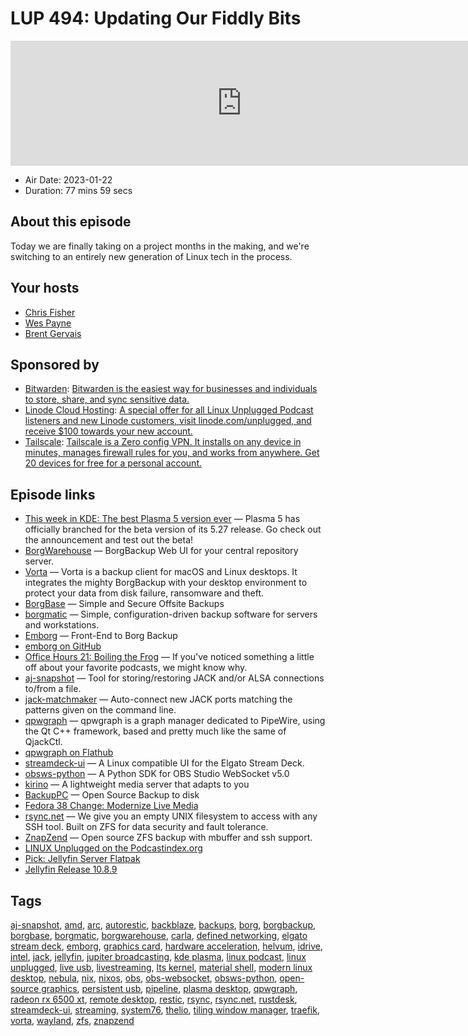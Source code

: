 # LUP 494: Updating Our Fiddly Bits

<iframe src="https://player.fireside.fm/v2/RUkczH-V+ABiaJ0A9?theme=dark" width="740" height="200" frameborder="0" scrolling="no"></iframe>

* Air Date: 2023-01-22
* Duration: 77 mins 59 secs

## About this episode

Today we are finally taking on a project months in the making, and we're switching to an entirely new generation of Linux tech in the process.

## Your hosts
* [Chris Fisher](https://linuxunplugged.com/hosts/chrislas)
* [Wes Payne](https://linuxunplugged.com/hosts/wes)
* [Brent Gervais](https://linuxunplugged.com/hosts/brent)

## Sponsored by

  * [Bitwarden](https://bitwarden.com/linux): [Bitwarden is the easiest way for businesses and individuals to store, share, and sync sensitive data.](https://bitwarden.com/linux)
  * [Linode Cloud Hosting](https://linode.com/unplugged): [A special offer for all Linux Unplugged Podcast listeners and new Linode customers, visit linode.com/unplugged, and receive $100 towards your new account. ](https://linode.com/unplugged)
  * [Tailscale](http://tailscale.com/): [Tailscale is a Zero config VPN. It installs on any device in minutes, manages firewall rules for you, and works from anywhere. Get 20 devices for free for a personal account. ](http://tailscale.com/)



## Episode links

  * [This week in KDE: The best Plasma 5 version ever](https://pointieststick.com/2023/01/20/this-week-in-kde-the-best-plasma-5-version-ever/ "This week in KDE: The best Plasma 5 version ever") — Plasma 5 has officially branched for the beta version of its 5.27 release. Go check out the announcement and test out the beta!
  * [BorgWarehouse](https://borgwarehouse.com/ "BorgWarehouse") — BorgBackup Web UI for your central repository server.
  * [Vorta](https://flathub.org/apps/details/com.borgbase.Vorta "Vorta") — Vorta is a backup client for macOS and Linux desktops. It integrates the mighty BorgBackup with your desktop environment to protect your data from disk failure, ransomware and theft.
  * [BorgBase](https://www.borgbase.com/ "BorgBase") — Simple and Secure Offsite Backups
  * [borgmatic](https://github.com/borgmatic-collective/borgmatic "borgmatic") — Simple, configuration-driven backup software for servers and workstations.
  * [Emborg](https://emborg.readthedocs.io/en/latest/ "Emborg") — Front-End to Borg Backup
  * [emborg on GitHub](https://github.com/KenKundert/emborg "emborg on GitHub")
  * [Office Hours 21: Boiling the Frog](https://www.officehours.hair/21 "Office Hours 21: Boiling the Frog") — If you've noticed something a little off about your favorite podcasts, we might know why.
  * [aj-snapshot](https://github.com/NixOS/nixpkgs/blob/nixos-22.11/pkgs/applications/audio/aj-snapshot/default.nix "aj-snapshot") — Tool for storing/restoring JACK and/or ALSA connections to/from a file.
  * [jack-matchmaker](https://github.com/SpotlightKid/jack-matchmaker "jack-matchmaker") — Auto-connect new JACK ports matching the patterns given on the command line.
  * [qpwgraph](https://gitlab.freedesktop.org/rncbc/qpwgraph "qpwgraph") — qpwgraph is a graph manager dedicated to PipeWire, using the Qt C++ framework, based and pretty much like the same of QjackCtl.
  * [qpwgraph on Flathub](https://flathub.org/apps/details/org.rncbc.qpwgraph "qpwgraph on Flathub")
  * [streamdeck-ui](https://timothycrosley.github.io/streamdeck-ui/ "streamdeck-ui") — A Linux compatible UI for the Elgato Stream Deck.
  * [obsws-python](https://github.com/aatikturk/obsws-python "obsws-python") — A Python SDK for OBS Studio WebSocket v5.0
  * [kirino](https://github.com/kirino-org/kirino "kirino") — A lightweight media server that adapts to you
  * [BackupPC](https://backuppc.github.io/backuppc/ "BackupPC") — Open Source Backup to disk
  * [Fedora 38 Change: Modernize Live Media](https://fedoraproject.org/wiki/Releases/38/ChangeSet#Modernize_Live_Media "Fedora 38 Change: Modernize Live Media")
  * [rsync.net](http://rsync.net/ "rsync.net") — We give you an empty UNIX filesystem to access with any SSH tool. Built on ZFS for data security and fault tolerance.
  * [ZnapZend](https://www.znapzend.org/ "ZnapZend") — Open source ZFS backup with mbuffer and ssh support.
  * [LINUX Unplugged on the Podcastindex.org](https://podcastindex.org/podcast/575694 "LINUX Unplugged on the Podcastindex.org")
  * [Pick: Jellyfin Server Flatpak](https://github.com/istori1/jellyfin-server-flatpak/actions/runs/3958100501 "Pick: Jellyfin Server Flatpak")
  * [Jellyfin Release 10.8.9](https://github.com/jellyfin/jellyfin/releases/tag/v10.8.9 "Jellyfin Release 10.8.9")



## Tags

[aj-snapshot](https://linuxunplugged.com/tags/aj-snapshot), [amd](https://linuxunplugged.com/tags/amd), [arc](https://linuxunplugged.com/tags/arc), [autorestic](https://linuxunplugged.com/tags/autorestic), [backblaze](https://linuxunplugged.com/tags/backblaze), [backups](https://linuxunplugged.com/tags/backups), [borg](https://linuxunplugged.com/tags/borg), [borgbackup](https://linuxunplugged.com/tags/borgbackup), [borgbase](https://linuxunplugged.com/tags/borgbase), [borgmatic](https://linuxunplugged.com/tags/borgmatic), [borgwarehouse](https://linuxunplugged.com/tags/borgwarehouse), [carla](https://linuxunplugged.com/tags/carla), [defined networking](https://linuxunplugged.com/tags/defined%20networking), [elgato stream deck](https://linuxunplugged.com/tags/elgato%20stream%20deck), [emborg](https://linuxunplugged.com/tags/emborg), [graphics card](https://linuxunplugged.com/tags/graphics%20card), [hardware acceleration](https://linuxunplugged.com/tags/hardware%20acceleration), [helvum](https://linuxunplugged.com/tags/helvum), [idrive](https://linuxunplugged.com/tags/idrive), [intel](https://linuxunplugged.com/tags/intel), [jack](https://linuxunplugged.com/tags/jack), [jellyfin](https://linuxunplugged.com/tags/jellyfin), [jupiter broadcasting](https://linuxunplugged.com/tags/jupiter%20broadcasting), [kde plasma](https://linuxunplugged.com/tags/kde%20plasma), [linux podcast](https://linuxunplugged.com/tags/linux%20podcast), [linux unplugged](https://linuxunplugged.com/tags/linux%20unplugged), [live usb](https://linuxunplugged.com/tags/live%20usb), [livestreaming](https://linuxunplugged.com/tags/livestreaming), [lts kernel](https://linuxunplugged.com/tags/lts%20kernel), [material shell](https://linuxunplugged.com/tags/material%20shell), [modern linux desktop](https://linuxunplugged.com/tags/modern%20linux%20desktop), [nebula](https://linuxunplugged.com/tags/nebula), [nix](https://linuxunplugged.com/tags/nix), [nixos](https://linuxunplugged.com/tags/nixos), [obs](https://linuxunplugged.com/tags/obs), [obs-websocket](https://linuxunplugged.com/tags/obs-websocket), [obsws-python](https://linuxunplugged.com/tags/obsws-python), [open-source graphics](https://linuxunplugged.com/tags/open-source%20graphics), [persistent usb](https://linuxunplugged.com/tags/persistent%20usb), [pipeline](https://linuxunplugged.com/tags/pipeline), [plasma desktop](https://linuxunplugged.com/tags/plasma%20desktop), [qpwgraph](https://linuxunplugged.com/tags/qpwgraph), [radeon rx 6500 xt](https://linuxunplugged.com/tags/radeon%20rx%206500%20xt), [remote desktop](https://linuxunplugged.com/tags/remote%20desktop), [restic](https://linuxunplugged.com/tags/restic), [rsync](https://linuxunplugged.com/tags/rsync), [rsync.net](https://linuxunplugged.com/tags/rsync.net), [rustdesk](https://linuxunplugged.com/tags/rustdesk), [streamdeck-ui](https://linuxunplugged.com/tags/streamdeck-ui), [streaming](https://linuxunplugged.com/tags/streaming), [system76](https://linuxunplugged.com/tags/system76), [thelio](https://linuxunplugged.com/tags/thelio), [tiling window manager](https://linuxunplugged.com/tags/tiling%20window%20manager), [traefik](https://linuxunplugged.com/tags/traefik), [vorta](https://linuxunplugged.com/tags/vorta), [wayland](https://linuxunplugged.com/tags/wayland), [zfs](https://linuxunplugged.com/tags/zfs), [znapzend](https://linuxunplugged.com/tags/znapzend)